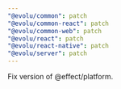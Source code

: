 ```yaml
---
"@evolu/common": patch
"@evolu/common-react": patch
"@evolu/common-web": patch
"@evolu/react": patch
"@evolu/react-native": patch
"@evolu/server": patch
---
```


Fix version of @effect/platform.
